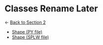 # Classes Rename Later

← [Back to Section 2](..)

- [Shape (PY file)](shape.py)
- [Shape (SPLW file)](shape.splw)

